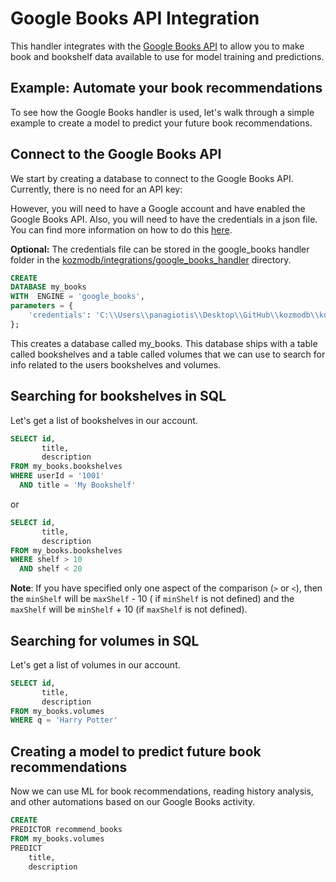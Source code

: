 # Google Books API Integration

This handler integrates with the [Google Books API](https://developers.google.com/books/docs/overview) to allow you to
make book and bookshelf data available to use for model training and predictions.

## Example: Automate your book recommendations

To see how the Google Books handler is used, let's walk through a simple example to create a model to predict
your future book recommendations.

## Connect to the Google Books API

We start by creating a database to connect to the Google Books API. Currently, there is no need for an API key:

However, you will need to have a Google account and have enabled the Google Books API.
Also, you will need to have the credentials
in a json file. You can find more information on how to do
this [here](https://developers.google.com/identity/protocols/oauth2/service-account).

**Optional:**  The credentials file can be stored in the google_books handler folder in
the [kozmodb/integrations/google_books_handler](kozmodb/integrations/handlers/google_books_handler) directory.

~~~~sql
CREATE
DATABASE my_books
WITH  ENGINE = 'google_books',
parameters = {
    'credentials': 'C:\\Users\\panagiotis\\Desktop\\GitHub\\kozmodb\\kozmodb\\integrations\\handlers\\google_books_handler\\credentials.json'
};    
~~~~

This creates a database called my_books. This database ships with a table called bookshelves and a table called volumes
that we can use to search for
info related to the users bookshelves and volumes.

## Searching for bookshelves in SQL

Let's get a list of bookshelves in our account.

~~~~sql
SELECT id,
       title,
       description
FROM my_books.bookshelves
WHERE userId = '1001'
  AND title = 'My Bookshelf'
~~~~

or

~~~~sql
SELECT id,
       title,
       description
FROM my_books.bookshelves
WHERE shelf > 10
  AND shelf < 20
~~~~

**Note**: If you have specified only one aspect of the comparison (`>` or `<`), then the `minShelf` will be `maxShelf` -
10 (
if `minShelf` is
not defined) and the `maxShelf` will be `minShelf` + 10 (if `maxShelf` is not defined).

## Searching for volumes in SQL

Let's get a list of volumes in our account.

~~~~sql
SELECT id,
       title,
       description
FROM my_books.volumes
WHERE q = 'Harry Potter'
~~~~

## Creating a model to predict future book recommendations

Now we can use ML for book recommendations,
reading history analysis, and other automations based on our Google Books activity.

~~~~sql
CREATE
PREDICTOR recommend_books
FROM my_books.volumes
PREDICT 
    title,
    description
~~~~